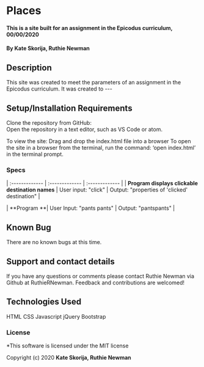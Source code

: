 # Places

#### This is a site built for an assignment in the Epicodus curriculum, 00/00/2020

#### By **Kate Skorija, Ruthie Newman**

## Description

This site was created to meet the parameters of an assignment in the Epicodus curriculum. It was created to ---

## Setup/Installation Requirements

Clone the repository from GitHub:  
Open the repository in a text editor, such as VS Code or atom. 

To view the site:
Drag and drop the index.html file into a browser
To open the site in a browser from the terminal, run the command: ‘open index.html’ in the terminal prompt. 

### Specs

| :-------------     | :------------- | :------------- |
| **Program displays clickable destination names** | User input: "click" | Output: "properties of 'clicked' destination" |

| **Program **| User Input: "pants pants" | Output: "pantspants" |


## Known Bug
There are no known bugs at this time. 



## Support and contact details

If you have any questions or comments please contact Ruthie Newman via Github at RuthieRNewman. Feedback and contributions are welcomed!

## Technologies Used

HTML
CSS
Javascript
jQuery
Bootstrap

### License

*This software is licensed under the MIT license

Copyright (c) 2020 **Kate Skorija, Ruthie Newman**

